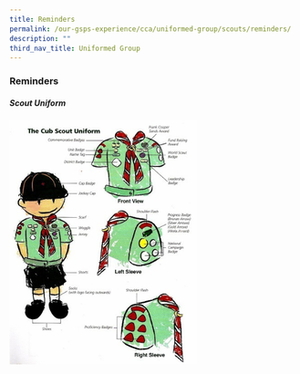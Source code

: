 ```yaml
---
title: Reminders
permalink: /our-gsps-experience/cca/uniformed-group/scouts/reminders/
description: ""
third_nav_title: Uniformed Group
---
```

### **Reminders**
##### **Scout Uniform**

<img src="/images/sch%20uniform.jpg" style="width:65%">